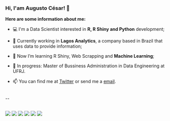 ### Hi, I'am Augusto César!  👋


<b>Here are some information about me:</b>
- 💻 I'm a Data Scientist interested in <b>R, R Shiny and Python</b> development;
- 🔭 Currently working in <b>Lagos Analytics</b>, a company based in Brazil that uses data to provide information;
- 🌱 Now I’m learning <n>R Shiny, Web Scrapping</b> and <b>Machine Learning</b>;
- 🏫 In progress: Master of Bussiness Administration in Data Engineering at UFRJ.

- 📫 You can find me at <a href="https://twitter.com/_augustocp">Twitter</a> or send me a <a href="mailto:augustocef10@gmail.com">email</a>.

<br/>
--
<br/><br/>

[![](https://img.shields.io/badge/RStudio-posit.cloud-blue?style=flat&labelColor=white&logo=RStudio&logoColor=blue)](https://posit.cloud/)
[![](https://img.shields.io/badge/Shiny-shinyapps.io-blue?style=flat&labelColor=white&logo=RStudio&logoColor=blue)](https://shinyapps.io/)
[![](https://img.shields.io/badge/Tidyverse-tidyverse.org-blue?style=flat&labelColor=white&logo=Tidyverse&logoColor=blue)](https://tidyverse.org/)
[![](https://img.shields.io/badge/Python-python.org-yellow?style=flat&labelColor=white&logo=Python&logoColor=yellow)](https://python.org/)
[![](https://img.shields.io/badge/Pandas-pandas.pydata.org-yellow?style=flat&labelColor=white&logo=Pandas&logoColor=yellow)](https://pandas.pydata.org/)
[![](https://img.shields.io/badge/Numpy-numpy.org-yellow?style=flat&labelColor=white&logo=Numpy&logoColor=yellow)](https://numpy.org/)

